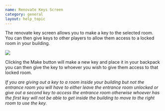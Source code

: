 ```yaml
---
name: Renovate Keys Screen
category: general
layout: help_topic
---
```

The renovate key screen allows you to make a key to the selected room. You can then give keys to other players to allow them access to a locked room in your building.

![](http://www.forlornonline.com/images/rennovatekeys.jpg)

Clicking the Make button will make a new key and place it in your backpack you can then give the key to whoever you wish to give them access to that locked room.

_If you are giving out a key to a room inside your building but not the entrance room you will have to either leave the entrance room unlocked or give out a second key to access the entrance room otherwise whoever has the first key will not be able to get inside the building to move to the right room to use the key._